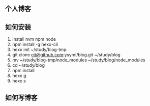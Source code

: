 ## 个人博客

## 如何安装
1. install nvm npm node
2. npm install -g hexo-cli
3. hexo init ~/study/blog-tmp
4. git clone git@github.com:ysymi/blog.git ~/study/blog 
5. mv ~/study/blog-tmp/node_modules ~/study/blog/node_modules 
6. cd ~/study/blog
7. npm install 
8. hexo g
9. hexo s

## 如何写博客
